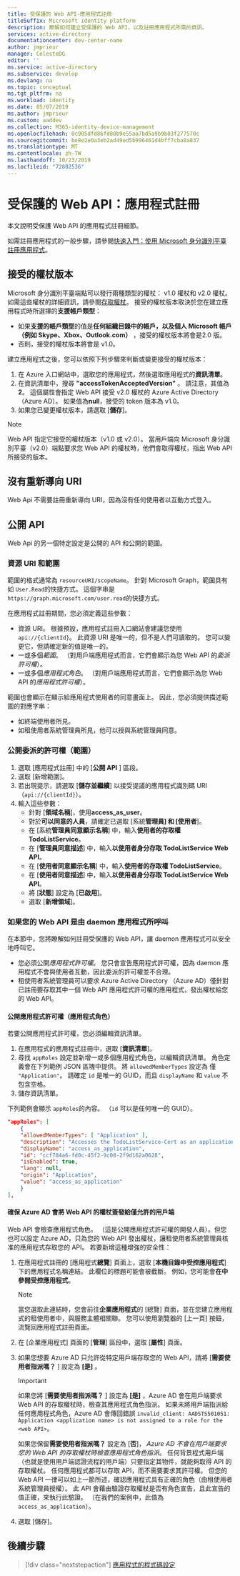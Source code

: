 ```yaml
---
title: 受保護的 Web API-應用程式註冊
titleSuffix: Microsoft identity platform
description: 瞭解如何建立受保護的 Web API，以及註冊應用程式所需的資訊。
services: active-directory
documentationcenter: dev-center-name
author: jmprieur
manager: CelesteDG
editor: ''
ms.service: active-directory
ms.subservice: develop
ms.devlang: na
ms.topic: conceptual
ms.tgt_pltfrm: na
ms.workload: identity
ms.date: 05/07/2019
ms.author: jmprieur
ms.custom: aaddev
ms.collection: M365-identity-device-management
ms.openlocfilehash: 0c905dfd86fd80b9e55aa7bd5a9b9b03f277570c
ms.sourcegitcommit: be8e2e0a3eb2ad49ed5b996461d4bff7cba8a837
ms.translationtype: MT
ms.contentlocale: zh-TW
ms.lasthandoff: 10/23/2019
ms.locfileid: "72802536"
---
```

# <a name="protected-web-api-app-registration"></a>受保護的 Web API：應用程式註冊

本文說明受保護 Web API 的應用程式註冊細節。

如需註冊應用程式的一般步驟，請參閱[快速入門：使用 Microsoft 身分識別平臺註冊應用程式](quickstart-register-app.md)。

## <a name="accepted-token-version"></a>接受的權杖版本

Microsoft 身分識別平臺端點可以發行兩種類型的權杖： v1.0 權杖和 v2.0 權杖。 如需這些權杖的詳細資訊，請參閱[存取權杖](access-tokens.md)。 接受的權杖版本取決於您在建立應用程式時所選擇的**支援帳戶類型**：

- 如果**支援的帳戶類型**的值是**任何組織目錄中的帳戶，以及個人 Microsoft 帳戶（例如 Skype、Xbox、Outlook.com）** ，接受的權杖版本將會是2.0 版。
- 否則，接受的權杖版本將會是 v1.0。

建立應用程式之後，您可以依照下列步驟來判斷或變更接受的權杖版本：

1. 在 Azure 入口網站中，選取您的應用程式，然後選取應用程式的**資訊清單**。
2. 在資訊清單中，搜尋 **"accessTokenAcceptedVersion"** 。 請注意，其值為**2**。 這個屬性會指定 Web API 接受 v2.0 權杖的 Azure Active Directory （Azure AD）。 如果值為**null**，接受的 token 版本為 v1.0。
3. 如果您已變更權杖版本，請選取 [**儲存**]。

> [!NOTE]
> Web API 指定它接受的權杖版本（v1.0 或 v2.0）。 當用戶端向 Microsoft 身分識別平臺（v2.0）端點要求您 Web API 的權杖時，他們會取得權杖，指出 Web API 所接受的版本。

## <a name="no-redirect-uri"></a>沒有重新導向 URI

Web Api 不需要註冊重新導向 URI，因為沒有任何使用者以互動方式登入。

## <a name="expose-an-api"></a>公開 API

Web Api 的另一個特定設定是公開的 API 和公開的範圍。

### <a name="resource-uri-and-scopes"></a>資源 URI 和範圍

範圍的格式通常為 `resourceURI/scopeName`。 針對 Microsoft Graph，範圍具有如 `User.Read`的快捷方式。 這個字串是 `https://graph.microsoft.com/user.read`的快捷方式。

在應用程式註冊期間，您必須定義這些參數：

- 資源 URI。 根據預設，應用程式註冊入口網站會建議您使用 `api://{clientId}`。 此資源 URI 是唯一的，但不是人們可讀取的。 您可以變更它，但請確定新的值是唯一的。
- 一或多個*範圍*。 （對用戶端應用程式而言，它們會顯示為您 Web API 的*委派許可權*）。
- 一或多個*應用程式角色*。 （對用戶端應用程式而言，它們會顯示為您 Web API 的*應用程式許可權*）。

範圍也會顯示在顯示給應用程式使用者的同意畫面上。 因此，您必須提供描述範圍的對應字串：

- 如終端使用者所見。
- 如租使用者系統管理員所見，他可以授與系統管理員同意。

### <a name="exposing-delegated-permissions-scopes"></a>公開委派的許可權（範圍）

1. 選取 [應用程式註冊] 中的 [**公開 API** ] 區段。
1. 選取 [新增範圍]。
1. 若出現提示，請選取 [**儲存並繼續**] 以接受提議的應用程式識別碼 URI （`api://{clientId}`）。
1. 輸入這些參數：
      - 針對 [**領域名稱**]，使用**access_as_user**。
      - 對於**可以同意的人員**，請確定已選取 [系統**管理員] 和 [使用者**]。
      - 在 [系統**管理員同意顯示名稱**] 中，輸入**使用者的存取權 TodoListService**。
      - 在 [**管理員同意描述**] 中，輸入**以使用者身分存取 TodoListService Web API**。
      - 在 [**使用者同意顯示名稱**] 中，輸入**使用者的存取權 TodoListService**。
      - 在 [**使用者同意描述**] 中，輸入**以使用者身分存取 TodoListService Web API**。
      - 將 [**狀態**] 設定為 [**已啟用**]。
      - 選取 [**新增領域**]。

### <a name="if-your-web-api-is-called-by-a-daemon-app"></a>如果您的 Web API 是由 daemon 應用程式所呼叫

在本節中，您將瞭解如何註冊受保護的 Web API，讓 daemon 應用程式可以安全地呼叫它。

- 您必須公開*應用程式許可權*。 您只會宣告應用程式許可權，因為 daemon 應用程式不會與使用者互動，因此委派的許可權並不合理。
- 租使用者系統管理員可以要求 Azure Active Directory （Azure AD）僅針對已註冊要存取其中一個 Web API 應用程式許可權的應用程式，發出權杖給您的 Web API。

#### <a name="exposing-application-permissions-app-roles"></a>公開應用程式許可權（應用程式角色）

若要公開應用程式許可權，您必須編輯資訊清單。

1. 在應用程式的應用程式註冊中，選取 [**資訊清單**]。
1. 尋找 `appRoles` 設定並新增一或多個應用程式角色，以編輯資訊清單。 角色定義會在下列範例 JSON 區塊中提供。 將 `allowedMemberTypes` 設定為 僅 `"Application"`。 請確定 `id` 是唯一的 GUID，而且 `displayName` 和 `value` 不包含空格。
1. 儲存資訊清單。

下列範例會顯示 `appRoles`的內容。 （`id` 可以是任何唯一的 GUID）。

```JSon
"appRoles": [
    {
    "allowedMemberTypes": [ "Application" ],
    "description": "Accesses the TodoListService-Cert as an application.",
    "displayName": "access_as_application",
    "id": "ccf784a6-fd0c-45f2-9c08-2f9d162a0628",
    "isEnabled": true,
    "lang": null,
    "origin": "Application",
    "value": "access_as_application"
    }
],
```

#### <a name="ensuring-that-azure-ad-issues-tokens-for-your-web-api-to-only-allowed-clients"></a>確保 Azure AD 會將 Web API 的權杖簽發給僅允許的用戶端

Web API 會檢查應用程式角色。 （這是公開應用程式許可權的開發人員）。但您也可以設定 Azure AD，只為您的 Web API 發出權杖，讓租使用者系統管理員核准的應用程式存取您的 API。 若要新增這種增強的安全性：

1. 在應用程式註冊的 [應用程式**總覽**] 頁面上，選取 [**本機目錄中受控應用程式**] 下的應用程式名稱連結。 此欄位的標題可能會被截斷。 例如，您可能會**在中參閱受控應用程式**。

   > [!NOTE]
   >
   > 當您選取此連結時，您會前往**企業應用程式**的 [總覽] 頁面，並在您建立應用程式的租使用者中，與服務主體相關聯。 您可以使用瀏覽器的 [上一頁] 按鈕，流覽回應用程式註冊頁面。

1. 在 [企業應用程式] 頁面的 [**管理**] 區段中，選取 [**屬性**] 頁面。
1. 如果您想要 Azure AD 只允許從特定用戶端存取您的 Web API，請將 [**需要使用者指派嗎？** ] 設定為 **[是]** 。

   > [!IMPORTANT]
   >
   > 如果您將 [**需要使用者指派嗎？** ] 設定為 **[是]** ，Azure AD 會在用戶端要求 Web API 的存取權杖時，檢查其應用程式角色指派。 如果未將用戶端指派給任何應用程式角色，Azure AD 會傳回錯誤 `invalid_client: AADSTS501051: Application <application name> is not assigned to a role for the <web API>`。
   >
   > 如果您保留**需要使用者指派嗎？** 設定為 [**否**]， *Azure AD 不會在用戶端要求您的 Web API 的存取權杖時檢查應用程式角色指派*。 任何背景程式用戶端（也就是使用用戶端認證流程的用戶端）只要指定其物件，就能夠取得 API 的存取權杖。 任何應用程式都可以存取 API，而不需要要求其許可權。 但您的 Web API 一律可以如上一節所述，確認應用程式具有正確的角色（由租使用者系統管理員授權）。 此 API 會藉由驗證存取權杖是否有角色宣告，且此宣告的值正確，來執行此驗證。 （在我們的案例中，此值為 `access_as_application`）。

1. 選取 [儲存]。

## <a name="next-steps"></a>後續步驟

> [!div class="nextstepaction"]
> [應用程式的程式碼設定](scenario-protected-web-api-app-configuration.md)
